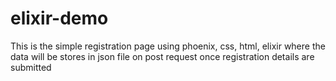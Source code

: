# elixir-demo

This is the simple registration page using phoenix, css, html, elixir where the data will be stores in json file on post request once registration details are submitted
